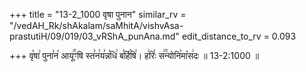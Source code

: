 +++
title = "13-2_1000 वृषा पुनान"
similar_rv = "/vedAH_Rk/shAkalam/saMhitA/vishvAsa-prastutiH/09/019/03_vRShA_punAna.md"
edit_distance_to_rv = 0.093

+++
वृ꣡षा꣢ पुना꣣न꣡ आयू꣢꣯ꣳषि स्त꣣न꣢य꣣न्न꣡धि꣢ ब꣣र्हि꣡षि꣢। ह꣢रिः꣣ स꣢꣫न्योनि꣣मा꣡स꣢दः ॥ 13-2:1000 ॥

<div class="js_include " url="/vedAH_Rk/shAkalam/saMhitA/vishvAsa-prastutiH/09/019/03_vRShA_punAna.md"  newLevelForH1="2" title="विश्वास-शाकल-प्रस्तुतिः"  > </div>